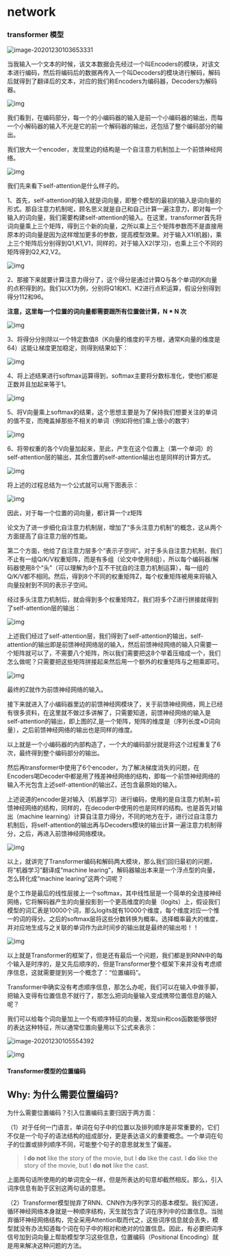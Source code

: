 # network

### 





### transformer 模型

![image-20201230103653331](img/image-20201230103653331.png)

当我输入一个文本的时候，该文本数据会先经过一个叫Encoders的模块，对该文本进行编码，然后将编码后的数据再传入一个叫Decoders的模块进行解码，解码后就得到了翻译后的文本，对应的我们称Encoders为编码器，Decoders为解码器。

![img](img/v2-739d9498e0a36296240741be909d35f7_720w.jpg)

我们看到，在编码部分，每一个的小编码器的输入是前一个小编码器的输出，而每一个小解码器的输入不光是它的前一个解码器的输出，还包括了整个编码部分的输出。



我们放大一个encoder，发现里边的结构是一个自注意力机制加上一个前馈神经网络。

![img](img/v2-8c63aaf7e71b94fdb5d6df89abdaf118_720w.jpg)

我们先来看下self-attention是什么样子的。

1、首先，self-attention的输入就是词向量，即整个模型的最初的输入是词向量的形式。那自注意力机制呢，顾名思义就是自己和自己计算一遍注意力，即对每一个输入的词向量，我们需要构建self-attention的输入。在这里，transformer首先将词向量乘上三个矩阵，得到三个新的向量，之所以乘上三个矩阵参数而不是直接用原本的词向量是因为这样增加更多的参数，提高模型效果。对于输入X1(机器)，乘上三个矩阵后分别得到Q1,K1,V1，同样的，对于输入X2(学习)，也乘上三个不同的矩阵得到Q2,K2,V2。

![img](img/v2-15142b393f03a309c926754f00307d46_720w.jpg)



2、那接下来就要计算注意力得分了，这个得分是通过计算Q与各个单词的K向量的点积得到的。我们以X1为例，分别将Q1和K1、K2进行点积运算，假设分别得到得分112和96。

**注意，这里每一个位置的词向量都需要跟所有位置做计算，N * N 次**

![img](img/v2-42ccd93ac7540619b02ef03faef21c15_720w.jpg)

3、将得分分别除以一个特定数值8（K向量的维度的平方根，通常K向量的维度是64）这能让梯度更加稳定，则得到结果如下：

![img](img/v2-8a98e66c20fb25e96e1f690309ae6166_720w.jpg)

4、将上述结果进行softmax运算得到，softmax主要将分数标准化，使他们都是正数并且加起来等于1。

![img](img/v2-1701b674a3e09ae91301d6cd9727f912_720w.jpg)

5、将V向量乘上softmax的结果，这个思想主要是为了保持我们想要关注的单词的值不变，而掩盖掉那些不相关的单词（例如将他们乘上很小的数字）

![img](img/v2-c18a30a6b8738af5cd1b5c0e2080e695_720w.jpg)

6、将带权重的各个V向量加起来，至此，产生在这个位置上（第一个单词）的self-attention层的输出，其余位置的self-attention输出也是同样的计算方式。

![img](img/v2-3577071e71ccfa49a4f60f4a5187f0ce_720w.jpg)

将上述的过程总结为一个公式就可以用下图表示：

![img](img/v2-0190eb46d1c46efc04926821e69fd377_720w.jpg)

因此，对于每一个位置的词向量，都计算一个z矩阵



论文为了进一步细化自注意力机制层，增加了“多头注意力机制”的概念，这从两个方面提高了自注意力层的性能。

第二个方面，他给了自注意力层多个“表示子空间”。对于多头自注意力机制，我们不止有一组Q/K/V权重矩阵，而是有多组（论文中使用8组），所以每个编码器/解码器使用8个“头”（可以理解为8个互不干扰自的注意力机制运算），每一组的Q/K/V都不相同。然后，得到8个不同的权重矩阵Z，每个权重矩阵被用来将输入向量投射到不同的表示子空间。

经过多头注意力机制后，就会得到多个权重矩阵Z，我们将多个Z进行拼接就得到了self-attention层的输出：

![img](img/v2-1be30f537678c89b2768ed31ff5bb491_720w.png)

上述我们经过了self-attention层，我们得到了self-attention的输出，self-attention的输出即是前馈神经网络层的输入，然后前馈神经网络的输入只需要一个矩阵就可以了，不需要八个矩阵，所以我们需要把这8个举着压缩成一个，我们怎么做呢？只需要把这些矩阵拼接起来然后用一个额外的权重矩阵与之相乘即可。



![img](img/v2-7394f6eb418b403588b0ca5a6751749f_720w.jpg)

最终的Z就作为前馈神经网络的输入。

接下来就进入了小编码器里边的前馈神经网模块了，关于前馈神经网络，网上已经有很多资料，在这里就不做过多讲解了，只需要知道，前馈神经网络的输入是self-attention的输出，即上图的Z,是一个矩阵，矩阵的维度是（序列长度×D词向量），之后前馈神经网络的输出也是同样的维度。

以上就是一个小编码器的内部构造了，一个大的编码部分就是将这个过程重复了6次，最终得到整个编码部分的输出。

然后再transformer中使用了6个encoder，为了解决梯度消失的问题，在Encoders喝Decoder中都是用了残差神经网络的结构，即每一个前馈神经网络的输入不光包含上述self-attention的输出Z，还包含最原始的输入。

上述说道的encoder是对输入（机器学习）进行编码，使用的是自注意力机制+前馈神经网络的结构，同样的，在decoder中使用的也是同样的结构。也是首先对输出（machine learning）计算自注意力得分，不同的地方在于，进行过自注意力机制后，将self-attention的输出再与Decoders模块的输出计算一遍注意力机制得分，之后，再进入前馈神经网络模块。

![img](img/v2-5e32534b9a651289cb3eb2b409d5996b_720w.jpg)

以上，就讲完了Transformer编码和解码两大模块，那么我们回归最初的问题，将“机器学习”翻译成“machine learing”，解码器输出本来是一个浮点型的向量，怎么转化成“machine learing”这两个词呢？

是个工作是最后的线性层接上一个softmax，其中线性层是一个简单的全连接神经网络，它将解码器产生的向量投影到一个更高维度的向量（logits）上，假设我们模型的词汇表是10000个词，那么logits就有10000个维度，每个维度对应一个惟一的词的得分。之后的softmax层将这些分数转换为概率。选择概率最大的维度，并对应地生成与之关联的单词作为此时间步的输出就是最终的输出啦！！

![img](img/v2-6d0a0d38ab824914942121d1ae78cd0b_720w.jpg)

以上就是Transformer的框架了，但是还有最后一个问题，我们都是到RNN中的每个输入是时序的，是又先后顺序的，但是Transformer整个框架下来并没有考虑顺序信息，这就需要提到另一个概念了：“位置编码”。



Transformer中确实没有考虑顺序信息，那怎么办呢，我们可以在输入中做手脚，把输入变得有位置信息不就行了，那怎么把词向量输入变成携带位置信息的输入呢？

我们可以给每个词向量加上一个有顺序特征的向量，发现sin和cos函数能够很好的表达这种特征，所以通常位置向量用以下公式来表示：

![image-20201230105554392](img/image-20201230105554392.png)



![img](img/v2-8fbde14eac35db43cfe1734d4714a7db_720w.jpg)

#### Transformer模型的位置编码

## **Why: 为什么需要位置编码?**

为什么需要位置编码？引入位置编码主要归因于两方面：

（1）对于任何一门语言，单词在句子中的位置以及排列顺序是非常重要的，它们不仅是一个句子的语法结构的组成部分，更是表达语义的重要概念。一个单词在句子的位置或排列顺序不同，可能整个句子的意思就发生了偏差。

> I **do not** like the story of the movie, but I **do** like the cast.
> I **do** like the story of the movie, but I **do not** like the cast.

上面两句话所使用的的单词完全一样，但是所表达的句意却截然相反。那么，引入词序信息有助于区别这两句话的意思。

（2）Transformer模型抛弃了RNN、CNN作为序列学习的基本模型。我们知道，循环神经网络本身就是一种顺序结构，天生就包含了词在序列中的位置信息。当抛弃循环神经网络结构，完全采用Attention取而代之，这些词序信息就会丢失，模型就没有办法知道每个词在句子中的相对和绝对的位置信息。因此，有必要把词序信号加到词向量上帮助模型学习这些信息，位置编码（Positional Encoding）就是用来解决这种问题的方法。



